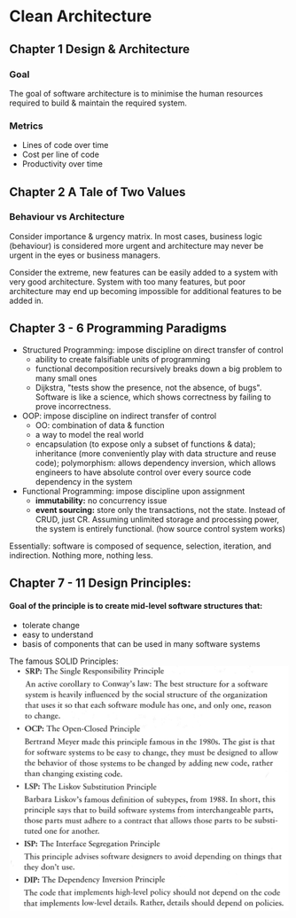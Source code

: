 # Clean Architecture

## Chapter 1 Design & Architecture
### Goal
The goal of software architecture is to minimise the human resources required to build & maintain the required system.

### Metrics
- Lines of code over time
- Cost per line of code
- Productivity over time

## Chapter 2 A Tale of Two Values
### Behaviour vs Architecture

Consider importance & urgency matrix. In most cases, business logic (behaviour) is considered more urgent and architecture may never be urgent in the eyes or business managers.

Consider the extreme, new features can be easily added to a system with very good architecture. System with too many features, but poor architecture may end up becoming impossible for additional features to be added in.

## Chapter 3 - 6 Programming Paradigms

- Structured Programming: impose discipline on direct transfer of control
  - ability to create falsifiable units of programming
  - functional decomposition recursively breaks down a big problem to many small ones
  - Dijkstra, "tests show the presence, not the absence, of bugs". Software is like a science, which shows correctness by failing to prove incorrectness.
- OOP: impose discipline on indirect transfer of control
  - OO: combination of data & function
  - a way to model the real world
  - encapsulation (to expose only a subset of functions & data); inheritance (more conveniently play with data structure and reuse code); polymorphism: allows dependency inversion, which allows engineers to have absolute control over every source code dependency in the system
- Functional Programming: impose discipline upon assignment
  - **immutability:** no concurrency issue
  - **event sourcing:** store only the transactions, not the state. Instead of CRUD, just CR. Assuming unlimited storage and processing power, the system is entirely functional. (how source control system works)

Essentially: software is composed of sequence, selection, iteration, and indirection. Nothing more, nothing less.

## Chapter 7 - 11 Design Principles:
#### Goal of the principle is to create mid-level software structures that:
- tolerate change
- easy to understand
- basis of components that can be used in many software systems

The famous SOLID Principles:
![pic](./solid.jpg)
